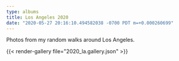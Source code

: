 ```yaml
---
type: albums
title: Los Angeles 2020
date: "2020-05-27 20:16:10.494582038 -0700 PDT m=+0.000260699"
---
```


Photos from my random walks around Los Angeles.

{{< render-gallery file="2020_la.gallery.json" >}}
